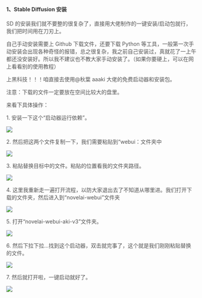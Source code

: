 #### <font style="color:rgb(51, 51, 51);">1、Stable Diffusion 安装</font>
<font style="color:rgb(82, 82, 82);">SD 的安装我们就不要整的很复杂了，直接用大佬制作的一键安装/启动包就行，我们把时间用在刀刃上。</font>

<font style="color:rgb(82, 82, 82);">自己手动安装需要上 Github 下载文件，还要下载 Python 等工具，一般第一次手动安装会出现各种奇怪的报错，总之很复杂，我之前自己安装过，真就花了一上午都还没安装好。所以我不建议也不教大家手动安装了。（如果你要硬上，可以在网上看看别的使用教程）</font>

<font style="color:rgb(82, 82, 82);">上黑科技！！！咱直接去使用@秋葉 aaaki 大佬的免费启动器和安装包。</font>

<font style="color:rgb(82, 82, 82);">注意：下载的文件一定要放在空间比较大的盘里。</font>

<font style="color:rgb(82, 82, 82);">来看下具体操作：</font>

<font style="color:rgb(82, 82, 82);">1. 安装一下这个“启动器运行依赖”。</font>

![](https://cdn.nlark.com/yuque/0/2023/png/406504/1689123362120-fe35ee2f-0a1a-417f-9a34-43a2bdbceb3a.png)

<font style="color:rgb(82, 82, 82);">2. 然后把这两个文件复制一下，我们需要粘贴到“webui：文件夹中</font>

![](https://cdn.nlark.com/yuque/0/2023/png/406504/1689123362243-7b3c2446-2fcb-4e78-90c4-3f2bda768bd1.png)

<font style="color:rgb(82, 82, 82);">3. 粘贴替换目标中的文件。粘贴的位置看我的文件夹路径。</font>

![](https://cdn.nlark.com/yuque/0/2023/png/406504/1689123362939-df66a813-9b17-4607-822b-02aaf74b5ec5.png)

<font style="color:rgb(82, 82, 82);">4. 这里我重新走一遍打开流程，以防大家退出去了不知道从哪里进。我们打开下载的文件夹，然后进入到“novelai-webui”文件夹</font>

![](https://cdn.nlark.com/yuque/0/2023/png/406504/1689123361892-413d7cc2-7a55-4f01-a558-f878e611da59.png)

<font style="color:rgb(82, 82, 82);">5. 打开“novelai-webui-aki-v3”文件夹。</font>

![](https://cdn.nlark.com/yuque/0/2023/png/406504/1689123363230-6b8b1a94-5baa-42e7-bf1a-1dd5aba9a2ff.png)

<font style="color:rgb(82, 82, 82);">6. 然后下拉下拉...找到这个启动器，双击就完事了，这个就是我们刚刚粘贴替换的文件。</font>

![](https://cdn.nlark.com/yuque/0/2023/png/406504/1689123367387-fd58af18-9cf5-46b0-b6e5-82cd3f3dd709.png)

<font style="color:rgb(82, 82, 82);">7. 然后就打开啦，一键启动就好了。</font>

![](https://cdn.nlark.com/yuque/0/2023/png/406504/1689123369357-54509812-6742-441f-842b-cf2c8addc2ed.png)


